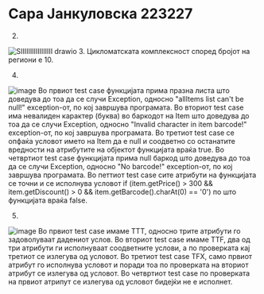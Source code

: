 # Сара Јанкуловска 223227
2.
 ![SIIIIIIIIIIIIIIIII drawio](https://github.com/jankulovska/SI_2024_lab2/assets/134975577/b7ff6b74-742d-43fe-9979-4b0e6f85648b)
3. Цикломатската комплексност според бројот на региони е 10.
   
4.
 ![image](https://github.com/jankulovska/SI_2024_lab2/assets/134975577/5f078772-058a-4fae-aafd-8885ee42327b)
  Во првиот test case функцијата прима празна листа што доведува до тоа да се случи Exception, односно "allItems list can't be null!" exception-от, по кој завршува програмата.
  Во вториот test case има невалиден карактер (буква) во баркодот на Item што доведува до тоа да се случи Exception, односно "Invalid character in item barcode!" exception-от, по кој завршува програмата.
  Во третиот test case се опфаќа условот името на Item да е null и соодветно со останатите вредности на атрибутите на објектот функцијата враќа true.
  Во четвртиот test case функцијата прима null баркод што доведува до тоа да се случи Exception, односно "No barcode!" exception-от, по кој завршува програмата.
  Во петтиот test case сите атрибути на функцијата се точни и се исполнува условот
if (item.getPrice() > 300 && item.getDiscount() > 0 && item.getBarcode().charAt(0) == '0') по што функцијата враќа false.

5.
![image](https://github.com/jankulovska/SI_2024_lab2/assets/134975577/b85d4b47-aa74-4189-84c9-ebf48da1fe6b)
  Во првиот test case имаме ТТТ, односно трите атрибути го задоволуваат дадениот услов.
  Во вториот test case имаме ТТF, два од три атрибути ги исполнуваат соодветните услови, а по проверката кај третиот се излегува од условот.
  Во третиот test case TFX, само првиот атрибут го исполнува условот и поради тоа по проверката на вториот атрибут се излегува од условот.
  Во четвртиот test case по проверката на првиот атрипут се излегува од условот бидејќи не е исполнет.

